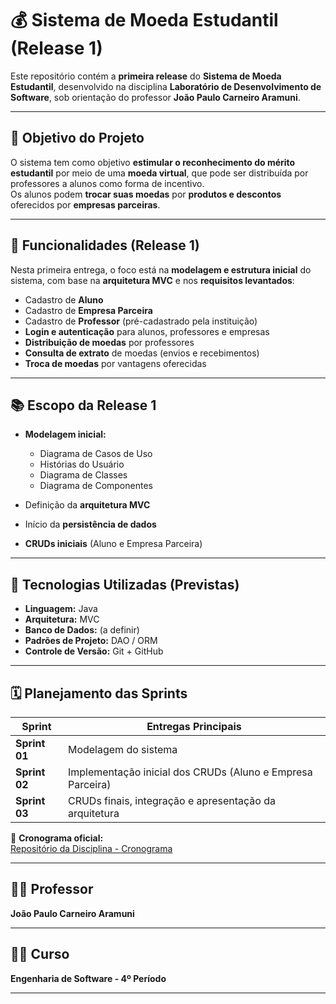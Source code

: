 # 💰 Sistema de Moeda Estudantil (Release 1)

Este repositório contém a **primeira release** do **Sistema de Moeda Estudantil**, desenvolvido na disciplina **Laboratório de Desenvolvimento de Software**, sob orientação do professor **João Paulo Carneiro Aramuni**.

---

## 🎯 Objetivo do Projeto

O sistema tem como objetivo **estimular o reconhecimento do mérito estudantil** por meio de uma **moeda virtual**, que pode ser distribuída por professores a alunos como forma de incentivo.  
Os alunos podem **trocar suas moedas** por **produtos e descontos** oferecidos por **empresas parceiras**.

---

## 🧩 Funcionalidades (Release 1)

Nesta primeira entrega, o foco está na **modelagem e estrutura inicial** do sistema, com base na **arquitetura MVC** e nos **requisitos levantados**:

- Cadastro de **Aluno**
- Cadastro de **Empresa Parceira**
- Cadastro de **Professor** (pré-cadastrado pela instituição)
- **Login e autenticação** para alunos, professores e empresas
- **Distribuição de moedas** por professores
- **Consulta de extrato** de moedas (envios e recebimentos)
- **Troca de moedas** por vantagens oferecidas

---

## 📚 Escopo da Release 1


- **Modelagem inicial:**
  - Diagrama de Casos de Uso  
  - Histórias do Usuário  
  - Diagrama de Classes  
  - Diagrama de Componentes  

- Definição da **arquitetura MVC**  
- Início da **persistência de dados**  
- **CRUDs iniciais** (Aluno e Empresa Parceira)

---

## 🧠 Tecnologias Utilizadas (Previstas)

- **Linguagem:** Java  
- **Arquitetura:** MVC  
- **Banco de Dados:** (a definir)  
- **Padrões de Projeto:** DAO / ORM  
- **Controle de Versão:** Git + GitHub

---

## 🗓️ Planejamento das Sprints

| Sprint | Entregas Principais |
|--------|---------------------|
| **Sprint 01** | Modelagem do sistema |
| **Sprint 02** | Implementação inicial dos CRUDs (Aluno e Empresa Parceira) |
| **Sprint 03** | CRUDs finais, integração e apresentação da arquitetura |

📅 **Cronograma oficial:**  
[Repositório da Disciplina - Cronograma](https://github.com/joaopauloaramuni/laboratorio-de-desenvolvimento-de-software/tree/main/CRONOGRAMA)

---

## 👨‍🏫 Professor
**João Paulo Carneiro Aramuni**

---

## 🧑‍💻 Curso
**Engenharia de Software - 4º Período**

---


